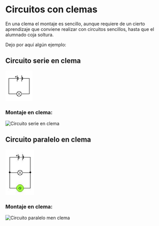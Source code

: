 # Circuitos con clemas

En una clema el montaje es sencillo, aunque requiere de un cierto aprendizaje que conviene realizar con circuitos sencillos, hasta que el alumnado coja soltura.  

Dejo por aquí algún ejemplo:  

## Circuito serie en clema

![Circuito serie](Circuito1.png) 

### Montaje en clema:
![Circuito serie en clema](Circuito1Clema.png) 

## Circuito paralelo en clema

![Circuito paralelo](Circuito2.png) 

### Montaje en clema:
![Circuito paralelo men clema](Circuito2Clema.png) 
